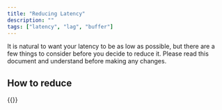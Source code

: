 ```yaml
---
title: "Reducing Latency"
description: ""
tags: ["latency", "lag", "buffer"]
---
```


It is natural to want your latency to be as low as possible, but there are a few things to consider before you decide to reduce it. Please read this document and understand before making any changes.

## How to reduce

{{<embedcontent file="/content/troubleshoot/shared/reducing-viewer-latency.md">}}

